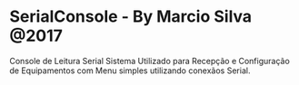 # SerialConsole - By Marcio Silva @2017 

Console de Leitura Serial
Sistema Utilizado para Recepção e Configuração de Equipamentos com Menu simples utilizando conexãos Serial.
